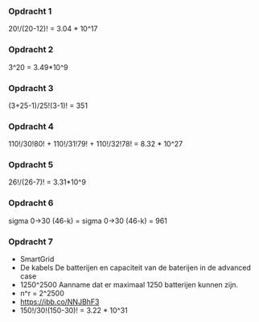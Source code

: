 ### Opdracht 1
20!/(20-12)! = 3.04 * 10^17

### Opdracht 2
3^20 = 3.49*10^9

### Opdracht 3
(3+25-1)/25!(3-1)! = 351

### Opdracht 4
110!/30!80! + 110!/31!79! + 110!/32!78! = 8.32 * 10^27

### Opdracht 5
26!/(26-7)! = 3.31*10^9

### Opdracht 6
sigma 0->30 (46-k) = sigma 0->30 (46-k) = 961

### Opdracht 7
- SmartGrid
- De kabels
  De batterijen en capaciteit van de baterijen in de advanced case
- 1250^2500
  Aanname dat er maximaal 1250 batterijen kunnen zijn.
- n^r = 2^2500
- https://ibb.co/NNJBhF3
- 150!/30!(150-30)! = 3.22 * 10^31
